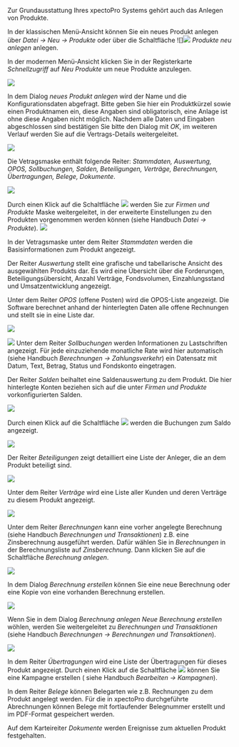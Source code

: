 Zur Grundausstattung Ihres xpectoPro Systems gehört auch das Anlegen von Produkte. 

In der klassischen Menü-Ansicht können Sie ein neues Produkt anlegen über 
 *Datei → Neu → Produkte* oder über die Schaltfläche ![]![](http://xpecto.github.io/docs/img/img_1461405309793.png)  *Produkte neu anlegen* anlegen.

In der modernen Menü-Ansicht klicken Sie in der Registerkarte *Schnellzugriff* auf *Neu* *Produkte* um neue Produkte anzulegen.

![](http://xpecto.github.io/docs/img/img_1462954011410.png)

In dem Dialog *neues Produkt anlegen* wird der Name und die Konfigurationsdaten abgefragt.
Bitte geben Sie hier ein Produktkürzel sowie einen Produktnamen ein, diese Angaben sind obligatorisch, eine Anlage ist ohne diese Angaben nicht möglich. Nachdem alle Daten und Eingaben abgeschlossen sind bestätigen Sie bitte den Dialog mit *OK*, im weiteren Verlauf werden Sie auf die Vertrags-Details weitergeleitet.

![](http://xpecto.github.io/docs/xpecto/Datei/Neu/Produkte/Produkt_anlegen.jpg)

Die Vetragsmaske enthält folgende Reiter: *Stammdaten, Auswertung, OPOS, Sollbuchungen, Salden, Beteiligungen, Verträge, Berechnungen, Übertragungen, Belege, Dokumente*.

![](http://xpecto.github.io/docs/xpecto/Datei/Neu/Produkte/Produkt_Detail.png)

Durch einen Klick auf die Schaltfläche ![](http://xpecto.github.io/docs/img/img_1461568213135.png) werden Sie zur *Firmen und Produkte* Maske weitergeleitet, in der erweiterte Einstellungen zu den Produkten vorgenommen werden können (siehe Handbuch *Datei → Produkte*).
![](http://xpecto.github.io/docs/xpecto/Datei/Neu/Produkte/Firmen_Produkte.png)

In der Vetragsmaske unter dem Reiter *Stammdaten* werden die Basisinformationen zum Produkt angezeigt.

Der Reiter *Auswertung* stellt eine grafische und tabellarische Ansicht des ausgewählten Produkts dar. Es wird eine Übersicht über die Forderungen, Beteiligungsübersicht, Anzahl Verträge, Fondsvolumen, Einzahlungsstand und Umsatzentwicklung angezeigt.

 Unter dem Reiter *OPOS* (offene Posten) wird die OPOS-Liste angezeigt. Die Software berechnet anhand der hinterlegten Daten alle offene Rechnungen und stellt sie in eine Liste dar.

![](http://xpecto.github.io/docs/img/img_1461568583275.png)
 
![](http://xpecto.github.io/docs/xpecto/Grafiken/gr_gluehbirne.jpg) Unter dem Reiter *Sollbuchungen* werden Informationen zu Lastschriften angezeigt. Für jede einzuziehende monatliche Rate wird hier automatisch (siehe Handbuch *Berechnungen → Zahlungsverkehr*) ein Datensatz mit Datum, Text, Betrag, Status und Fondskonto eingetragen.
 
Der Reiter *Salden* beihaltet eine Saldenauswertung zu dem Produkt. Die hier hinterlegte Konten beziehen sich auf die unter *Firmen und Produkte* vorkonfigurierten Salden.

![](http://xpecto.github.io/docs/xpecto/Datei/Neu/Produkte/Auswertung_Salden.png)

Durch einen Klick auf die Schaltfläche ![](http://xpecto.github.io/docs/img/img_1461570397385.png) werden die Buchungen zum Saldo angezeigt.

![](http://xpecto.github.io/docs/xpecto/Datei/Neu/Produkte/Ergebnis_Auswertung_Salden.png)

Der Reiter *Beteiligungen* zeigt detailliert eine Liste der Anleger, die an dem Produkt beteiligt sind.

![](http://xpecto.github.io/docs/xpecto/Datei/Neu/Produkte/Beteiligung.png)

Unter dem Reiter *Verträge* wird eine Liste aller Kunden und deren Verträge zu diesem Produkt angezeigt. 

![](http://xpecto.github.io/docs/xpecto/Datei/Neu/Produkte/Verträge.png)
 
Unter dem Reiter *Berechnungen* kann eine vorher angelegte Berechnung (siehe Handbuch *Berechnungen und Transaktionen*)  z.B. eine Zinsberechnung ausgeführt werden.
Dafür wählen Sie in *Berechnungen* in der Berechnungsliste auf *Zinsberechnung*. Dann klicken Sie auf die Schaltfläche *Berechnung anlegen*.

![](http://xpecto.github.io/docs/img/img_1461408021580.png)

In dem Dialog *Berechnung erstellen* können Sie eine neue Berechnung oder eine Kopie von eine vorhanden Berechnung erstellen.

![](http://xpecto.github.io/docs/xpecto/Datei/Neu/Produkte/Berechnung_neu.png)

Wenn Sie in dem Dialog *Berechnung anlegen*  *Neue Berechnung erstellen* wöhlen, werden Sie weitergeleitet zu *Berechnungen und Transaktionen* (siehe Handbuch *Berechnungen → Berechnungen und Transaktionen*).

![](http://xpecto.github.io/docs/img/img_1461406481399.png)

In dem Reiter *Übertragungen* wird eine Liste der Übertragungen für dieses Produkt angezeigt. 
Durch einen Klick auf die Schaltfläche ![](http://xpecto.github.io/docs/img/img_1461571103101.png) können Sie eine Kampagne erstellen ( siehe Handbuch *Bearbeiten → Kampagnen*).

In dem Reiter *Belege* können Belegarten wie z.B. Rechnungen zu dem Produkt angelegt werden.
Für die in xpectoPro durchgeführte Abrechnungen können Belege mit fortlaufender Belegnummer erstellt und im PDF-Format gespeichert werden.

Auf dem Karteireiter *Dokumente* werden Ereignisse zum aktuellen Produkt festgehalten.   
